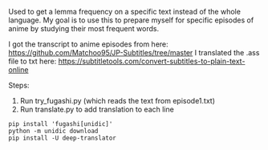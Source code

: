 Used to get a lemma frequency on a specific text instead of the whole language.
My goal is to use this to prepare myself for specific episodes of anime by studying their most frequent words.

I got the transcript to anime episodes from here: https://github.com/Matchoo95/JP-Subtitles/tree/master
I translated the .ass file to txt here: https://subtitletools.com/convert-subtitles-to-plain-text-online

Steps:
1. Run try_fugashi.py (which reads the text from episode1.txt)
2. Run translate.py to add translation to each line

```
pip install 'fugashi[unidic]' 
python -m unidic download     
pip install -U deep-translator
```
